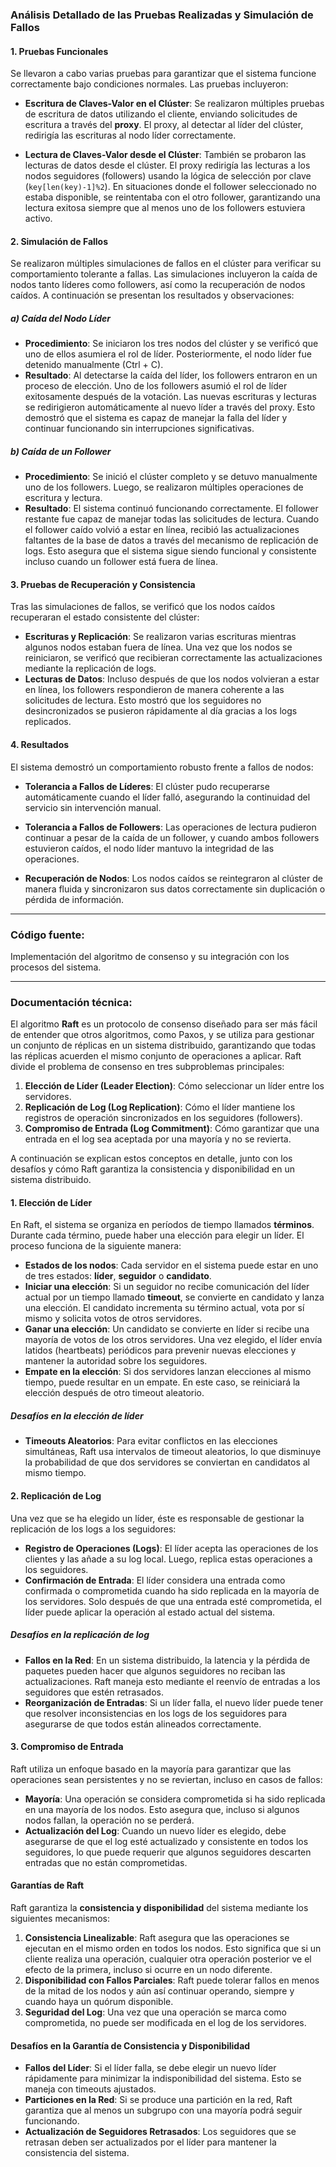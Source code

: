 ### Análisis Detallado de las Pruebas Realizadas y Simulación de Fallos

#### 1. **Pruebas Funcionales**

Se llevaron a cabo varias pruebas para garantizar que el sistema funcione correctamente bajo condiciones normales. Las pruebas incluyeron:

- **Escritura de Claves-Valor en el Clúster**: Se realizaron múltiples pruebas de escritura de datos utilizando el cliente, enviando solicitudes de escritura a través del **proxy**. El proxy, al detectar al líder del clúster, redirigía las escrituras al nodo líder correctamente.
  
- **Lectura de Claves-Valor desde el Clúster**: También se probaron las lecturas de datos desde el clúster. El proxy redirigía las lecturas a los nodos seguidores (followers) usando la lógica de selección por clave (`key[len(key)-1]%2`). En situaciones donde el follower seleccionado no estaba disponible, se reintentaba con el otro follower, garantizando una lectura exitosa siempre que al menos uno de los followers estuviera activo.

#### 2. **Simulación de Fallos**

Se realizaron múltiples simulaciones de fallos en el clúster para verificar su comportamiento tolerante a fallas. Las simulaciones incluyeron la caída de nodos tanto líderes como followers, así como la recuperación de nodos caídos. A continuación se presentan los resultados y observaciones:

##### **a) Caída del Nodo Líder**
   - **Procedimiento**: Se iniciaron los tres nodos del clúster y se verificó que uno de ellos asumiera el rol de líder. Posteriormente, el nodo líder fue detenido manualmente (Ctrl + C).
   - **Resultado**: Al detectarse la caída del líder, los followers entraron en un proceso de elección. Uno de los followers asumió el rol de líder exitosamente después de la votación. Las nuevas escrituras y lecturas se redirigieron automáticamente al nuevo líder a través del proxy. Esto demostró que el sistema es capaz de manejar la falla del líder y continuar funcionando sin interrupciones significativas.
   
##### **b) Caída de un Follower**
   - **Procedimiento**: Se inició el clúster completo y se detuvo manualmente uno de los followers. Luego, se realizaron múltiples operaciones de escritura y lectura.
   - **Resultado**: El sistema continuó funcionando correctamente. El follower restante fue capaz de manejar todas las solicitudes de lectura. Cuando el follower caído volvió a estar en línea, recibió las actualizaciones faltantes de la base de datos a través del mecanismo de replicación de logs. Esto asegura que el sistema sigue siendo funcional y consistente incluso cuando un follower está fuera de línea.

#### 3. **Pruebas de Recuperación y Consistencia**

Tras las simulaciones de fallos, se verificó que los nodos caídos recuperaran el estado consistente del clúster:

- **Escrituras y Replicación**: Se realizaron varias escrituras mientras algunos nodos estaban fuera de línea. Una vez que los nodos se reiniciaron, se verificó que recibieran correctamente las actualizaciones mediante la replicación de logs.
- **Lecturas de Datos**: Incluso después de que los nodos volvieran a estar en línea, los followers respondieron de manera coherente a las solicitudes de lectura. Esto mostró que los seguidores no desincronizados se pusieron rápidamente al día gracias a los logs replicados.

#### 4. **Resultados**

El sistema demostró un comportamiento robusto frente a fallos de nodos:

- **Tolerancia a Fallos de Líderes**: El clúster pudo recuperarse automáticamente cuando el líder falló, asegurando la continuidad del servicio sin intervención manual.
  
- **Tolerancia a Fallos de Followers**: Las operaciones de lectura pudieron continuar a pesar de la caída de un follower, y cuando ambos followers estuvieron caídos, el nodo líder mantuvo la integridad de las operaciones.

- **Recuperación de Nodos**: Los nodos caídos se reintegraron al clúster de manera fluida y sincronizaron sus datos correctamente sin duplicación o pérdida de información.

---

### Código fuente: 
Implementación del algoritmo de consenso y su integración con los procesos del sistema.

---

### Documentación técnica: 
El algoritmo **Raft** es un protocolo de consenso diseñado para ser más fácil de entender que otros algoritmos, como Paxos, y se utiliza para gestionar un conjunto de réplicas en un sistema distribuido, garantizando que todas las réplicas acuerden el mismo conjunto de operaciones a aplicar. Raft divide el problema de consenso en tres subproblemas principales:

1. **Elección de Líder (Leader Election)**: Cómo seleccionar un líder entre los servidores.
2. **Replicación de Log (Log Replication)**: Cómo el líder mantiene los registros de operación sincronizados en los seguidores (followers).
3. **Compromiso de Entrada (Log Commitment)**: Cómo garantizar que una entrada en el log sea aceptada por una mayoría y no se revierta.

A continuación se explican estos conceptos en detalle, junto con los desafíos y cómo Raft garantiza la consistencia y disponibilidad en un sistema distribuido.

#### 1. Elección de Líder

En Raft, el sistema se organiza en períodos de tiempo llamados **términos**. Durante cada término, puede haber una elección para elegir un líder. El proceso funciona de la siguiente manera:

- **Estados de los nodos**: Cada servidor en el sistema puede estar en uno de tres estados: **líder**, **seguidor** o **candidato**.
- **Iniciar una elección**: Si un seguidor no recibe comunicación del líder actual por un tiempo llamado **timeout**, se convierte en candidato y lanza una elección. El candidato incrementa su término actual, vota por sí mismo y solicita votos de otros servidores.
- **Ganar una elección**: Un candidato se convierte en líder si recibe una mayoría de votos de los otros servidores. Una vez elegido, el líder envía latidos (heartbeats) periódicos para prevenir nuevas elecciones y mantener la autoridad sobre los seguidores.
- **Empate en la elección**: Si dos servidores lanzan elecciones al mismo tiempo, puede resultar en un empate. En este caso, se reiniciará la elección después de otro timeout aleatorio.

##### Desafíos en la elección de líder
- **Timeouts Aleatorios**: Para evitar conflictos en las elecciones simultáneas, Raft usa intervalos de timeout aleatorios, lo que disminuye la probabilidad de que dos servidores se conviertan en candidatos al mismo tiempo.

#### 2. Replicación de Log

Una vez que se ha elegido un líder, éste es responsable de gestionar la replicación de los logs a los seguidores:

- **Registro de Operaciones (Logs)**: El líder acepta las operaciones de los clientes y las añade a su log local. Luego, replica estas operaciones a los seguidores.
- **Confirmación de Entrada**: El líder considera una entrada como confirmada o comprometida cuando ha sido replicada en la mayoría de los servidores. Solo después de que una entrada esté comprometida, el líder puede aplicar la operación al estado actual del sistema.

##### Desafíos en la replicación de log
- **Fallos en la Red**: En un sistema distribuido, la latencia y la pérdida de paquetes pueden hacer que algunos seguidores no reciban las actualizaciones. Raft maneja esto mediante el reenvío de entradas a los seguidores que estén retrasados.
- **Reorganización de Entradas**: Si un líder falla, el nuevo líder puede tener que resolver inconsistencias en los logs de los seguidores para asegurarse de que todos están alineados correctamente.

#### 3. Compromiso de Entrada

Raft utiliza un enfoque basado en la mayoría para garantizar que las operaciones sean persistentes y no se reviertan, incluso en casos de fallos:

- **Mayoría**: Una operación se considera comprometida si ha sido replicada en una mayoría de los nodos. Esto asegura que, incluso si algunos nodos fallan, la operación no se perderá.
- **Actualización del Log**: Cuando un nuevo líder es elegido, debe asegurarse de que el log esté actualizado y consistente en todos los seguidores, lo que puede requerir que algunos seguidores descarten entradas que no están comprometidas.

#### Garantías de Raft

Raft garantiza la **consistencia y disponibilidad** del sistema mediante los siguientes mecanismos:

1. **Consistencia Linealizable**: Raft asegura que las operaciones se ejecutan en el mismo orden en todos los nodos. Esto significa que si un cliente realiza una operación, cualquier otra operación posterior ve el efecto de la primera, incluso si ocurre en un nodo diferente.
2. **Disponibilidad con Fallos Parciales**: Raft puede tolerar fallos en menos de la mitad de los nodos y aún así continuar operando, siempre y cuando haya un quórum disponible.
3. **Seguridad del Log**: Una vez que una operación se marca como comprometida, no puede ser modificada en el log de los servidores. 

#### Desafíos en la Garantía de Consistencia y Disponibilidad

- **Fallos del Líder**: Si el líder falla, se debe elegir un nuevo líder rápidamente para minimizar la indisponibilidad del sistema. Esto se maneja con timeouts ajustados.
- **Particiones en la Red**: Si se produce una partición en la red, Raft garantiza que al menos un subgrupo con una mayoría podrá seguir funcionando.
- **Actualización de Seguidores Retrasados**: Los seguidores que se retrasan deben ser actualizados por el líder para mantener la consistencia del sistema.
